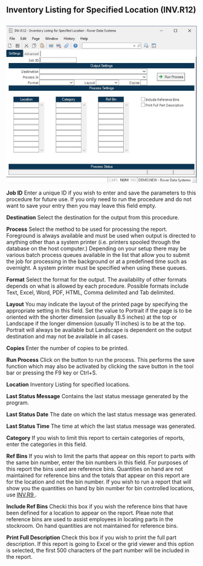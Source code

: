 ##  Inventory Listing for Specified Location (INV.R12)

<PageHeader />

##

![](./INV-R12-1.jpg)

**Job ID** Enter a unique ID if you wish to enter and save the parameters to
this procedure for future use. If you only need to run the procedure and do
not want to save your entry then you may leave this field empty.  
  
**Destination** Select the destination for the output from this procedure.  
  
**Process** Select the method to be used for processing the report. Foreground
is always available and must be used when output is directed to anything other
than a system printer (i.e. printers spooled through the database on the host
computer.) Depending on your setup there may be various batch process queues
available in the list that allow you to submit the job for processing in the
background or at a predefined time such as overnight. A system printer must be
specified when using these queues.  
  
**Format** Select the format for the output. The availability of other formats
depends on what is allowed by each procedure. Possible formats include Text,
Excel, Word, PDF, HTML, Comma delimited and Tab delimited.  
  
**Layout** You may indicate the layout of the printed page by specifying the
appropriate setting in this field. Set the value to Portrait if the page is to
be oriented with the shorter dimension (usually 8.5 inches) at the top or
Landscape if the longer dimension (usually 11 inches) is to be at the top.
Portrait will always be available but Landscape is dependent on the output
destination and may not be available in all cases.  
  
**Copies** Enter the number of copies to be printed.  
  
**Run Process** Click on the button to run the process. This performs the save
function which may also be activated by clicking the save button in the tool
bar or pressing the F9 key or Ctrl+S.  
  
**Location** Inventory Listing for specified locations.  
  
**Last Status Message** Contains the last status message generated by the
program.  
  
**Last Status Date** The date on which the last status message was generated.  
  
**Last Status Time** The time at which the last status message was generated.  
  
**Category** If you wish to limit this report to certain categories of
reports, enter the categories in this field.  
  
**Ref Bins** If you wish to limit the parts that appear on this report to parts with the same bin number, enter the bin numbers in this field. For purposes of this report the bins used are reference bins. Quantities on hand are not maintained for reference bins and the totals that appear on this report are for the location and not the bin number. If you wish to run a report that will show you the quantities on hand by bin number for bin controlled locations, use [ INV.R9 ](../../../../../rover/INV-OVERVIEW/INV-REPORT/INV-R9/README.md) .   
  
**Include Ref Bins** Checki this box if you wish the reference bins that have
been defined for a location to appear on the report. Pleae note that reference
bins are used to assist employees in locating parts in the stockroom. On hand
quantities are not maintained for reference bins.  
  
**Print Full Description** Check this box if you wish to print the full part
description. If this report is going to Excel or the grid viewer and this
option is selected, the first 500 characters of the part number will be
included in the report.  
  
  
<badge text= "Version 8.10.57" vertical="middle" />

<PageFooter />